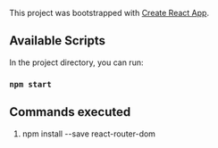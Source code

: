 This project was bootstrapped with [Create React App](https://github.com/facebook/create-react-app).

## Available Scripts

In the project directory, you can run:

### `npm start`

## Commands executed
1. npm install --save react-router-dom

